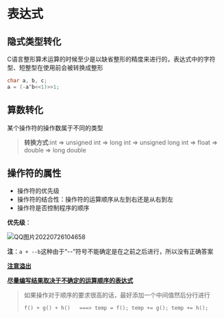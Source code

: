 # 表达式

## 隐式类型转化

C语言整形算术运算的时候至少是以缺省整形的精度来进行的，表达式中的字符型、短整型在使用前会被转换成整形

```C
char a, b, c;
a = (-a^b<<1)>>1;
```



## 算数转化

某个操作符的操作数属于不同的类型

>  **转换方式**:int => unsigned int => long int => unsigned long int => float => double => long double

## 操作符的属性

+ 操作符的优先级
+ 操作符的结合性：操作符的运算顺序从左到右还是从右到左
+ 操作符是否控制程序的顺序

**优先级**：



![QQ图片20220726104658](https://picture-01-1316374204.cos.ap-beijing.myqcloud.com/image/202311011800534.png)

**注**：```a + --b```这种由于“--”符号不能确定是在之前之后进行，所以没有正确答案

<u>**注意溢出**</u>

<u>**尽量编写结果取决于不确定的运算顺序的表达式**</u>

> 如果操作对于顺序的要求很高的话，最好添加一个中间值然后分行进行
>
> ```C
> f() + g() + h()   ===> temp = f(); temp += g(); temp += h();
